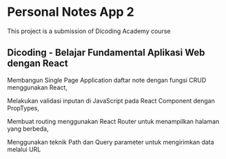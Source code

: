 # Personal Notes App 2

This project is a submission of Dicoding Academy course

## Dicoding - Belajar Fundamental Aplikasi Web dengan React

Membangun Single Page Application daftar note dengan fungsi CRUD menggunakan React,

Melakukan validasi inputan di JavaScript pada React Component dengan PropTypes,

Membuat routing menggunakan React Router untuk menampilkan halaman yang berbeda,

Menggunakan teknik Path dan Query parameter untuk mengirimkan data melalui URL
